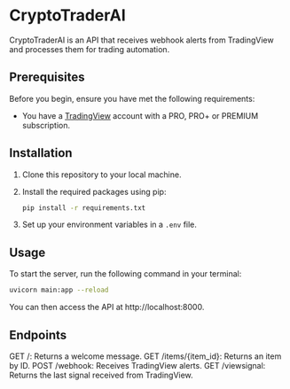 # CryptoTraderAI

CryptoTraderAI is an API that receives webhook alerts from TradingView and processes them for trading automation.

## Prerequisites

Before you begin, ensure you have met the following requirements:

- You have a [TradingView](https://www.tradingview.com/gopro/?offer_id=10&aff_id=9420) account with a PRO, PRO+ or PREMIUM subscription.

## Installation

1. Clone this repository to your local machine.
2. Install the required packages using pip:

   ```bash
   pip install -r requirements.txt
   ```

3. Set up your environment variables in a `.env` file.

## Usage

To start the server, run the following command in your terminal:

```bash
uvicorn main:app --reload
```

You can then access the API at http://localhost:8000.

## Endpoints

GET /: Returns a welcome message.
GET /items/{item_id}: Returns an item by ID.
POST /webhook: Receives TradingView alerts.
GET /viewsignal: Returns the last signal received from TradingView.
